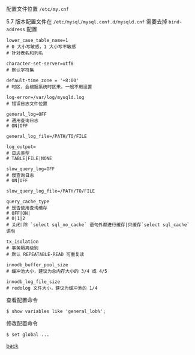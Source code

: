 配置文件位置 `/etc/my.cnf`  

5.7 版本配置文件在 `/etc/mysql/mysql.conf.d/mysqld.cnf` 需要去掉 `bind-address` 配置  

```
lower_case_table_name=1
# 0 大小写敏感，1 大小写不敏感  
# 针对表名和列名  

character-set-server=utf8
# 默认字符集

default-time_zone = '+8:00'
# 时区，会根据系统时区来，一般不用设置

log-error=/var/log/mysqld.log
# 错误日志文件位置  

general_log=OFF
# 通用查询日志  
# ON|OFF  

general_log_file=/PATH/TO/FILE

log_output=
# 日志类型
# TABLE|FILE|NONE  

slow_query_log=OFF
# 慢查询日志  
# ON|OFF  

slow_query_log_file=/PATH/TO/FILE  

query_cache_type
# 是否使用查询缓存  
# OFF|ON|
# 0|1|2  
# 关闭|除 `select sql_no_cache` 语句外都进行缓存|只缓存`select sql_cache` 语句  

tx_isolation  
# 事务隔离级别  
# 默认 REPEATABLE-READ 可重复读  

innodb_buffer_pool_size  
# 缓冲池大小，建议为总内存大小的 3/4 或 4/5

innodb_log_file_size  
# redolog 文件大小，建议为缓冲池的 1/4
```

查看配置命令  
```
$ show variables like 'general_lob%';  
```

修改配置命令  
```
$ set global ...
```

[back](../12.md)  